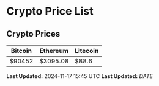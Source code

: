 # Crypto Price List

## Crypto Prices
| Bitcoin | Ethereum | Litecoin |
| ------- | -------- | -------- |
| $90452 | $3095.08 | $88.6 |
**Last Updated:** 2024-11-17 15:45 UTC
**Last Updated:** $DATE$
